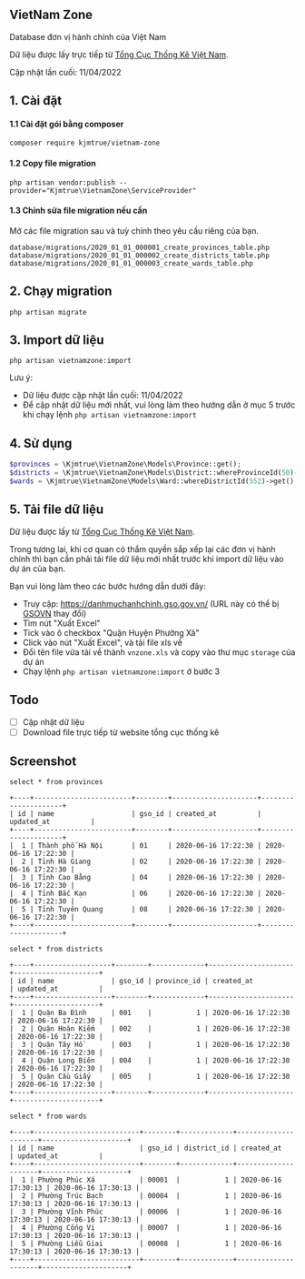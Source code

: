 ## VietNam Zone

Database đơn vị hành chính của Việt Nam

Dữ liệu được lấy trực tiếp từ [Tổng Cục Thống Kê Việt Nam](https://danhmuchanhchinh.gso.gov.vn/).

Cập nhật lần cuối: 11/04/2022

## 1. Cài đặt

#### 1.1 Cài đặt gói bằng composer

```shell
composer require kjmtrue/vietnam-zone
```

#### 1.2 Copy file migration

```shell
php artisan vendor:publish --provider="Kjmtrue\VietnamZone\ServiceProvider"
```

#### 1.3 Chỉnh sửa file migration nếu cần

Mở các file migration sau và tuỳ chỉnh theo yêu cầu riêng của bạn.

```shell
database/migrations/2020_01_01_000001_create_provinces_table.php
database/migrations/2020_01_01_000002_create_districts_table.php
database/migrations/2020_01_01_000003_create_wards_table.php
```

## 2. Chạy migration

```shell
php artisan migrate
```

## 3. Import dữ liệu

```shell
php artisan vietnamzone:import
```

Lưu ý: 
- Dữ liệu được cập nhật lần cuối: 11/04/2022
- Để cập nhật dữ liệu mới nhất, vui lòng làm theo hướng dẫn ở mục 5 trước khi chạy lệnh `php artisan vietnamzone:import`

## 4. Sử dụng 

```php
$provinces = \Kjmtrue\VietnamZone\Models\Province::get();
$districts = \Kjmtrue\VietnamZone\Models\District::whereProvinceId(50)->get();
$wards = \Kjmtrue\VietnamZone\Models\Ward::whereDistrictId(552)->get();
```

## 5. Tải file dữ liệu

Dữ liệu được lấy từ [Tổng Cục Thống Kê Việt Nam](https://danhmuchanhchinh.gso.gov.vn/).

Trong tương lai, khi cơ quan có thẩm quyền sắp xếp lại các đơn vị hành chính thì bạn cần phải tải file dữ liệu mới nhất trước khi import dữ liệu vào dự án của bạn.

Bạn vui lòng làm theo các bước hướng dẫn dưới đây:

- Truy cập: https://danhmuchanhchinh.gso.gov.vn/ (URL này có thể bị [GSOVN](https://www.gso.gov.vn/) thay đổi)
- Tìm nút "Xuất Excel"
- Tick vào ô checkbox "Quận Huyện Phường Xã"
- Click vào nút "Xuất Excel", và tải file xls về
- Đổi tên file vừa tải về thành `vnzone.xls` và copy vào thư mục `storage` của dự án
- Chạy lệnh `php artisan vietnamzone:import` ở bước 3

## Todo

- [ ] Cập nhật dữ liệu
- [ ] Download file trực tiếp từ website tổng cục thống kê

## Screenshot

`select * from provinces`

```
+----+------------------------+--------+---------------------+---------------------+
| id | name                   | gso_id | created_at          | updated_at          |
+----+------------------------+--------+---------------------+---------------------+
|  1 | Thành phố Hà Nội       | 01     | 2020-06-16 17:22:30 | 2020-06-16 17:22:30 |
|  2 | Tỉnh Hà Giang          | 02     | 2020-06-16 17:22:30 | 2020-06-16 17:22:30 |
|  3 | Tỉnh Cao Bằng          | 04     | 2020-06-16 17:22:30 | 2020-06-16 17:22:30 |
|  4 | Tỉnh Bắc Kạn           | 06     | 2020-06-16 17:22:30 | 2020-06-16 17:22:30 |
|  5 | Tỉnh Tuyên Quang       | 08     | 2020-06-16 17:22:30 | 2020-06-16 17:22:30 |
+----+------------------------+--------+---------------------+---------------------+
```

`select * from districts`

```
+----+-------------------+--------+-------------+---------------------+---------------------+
| id | name              | gso_id | province_id | created_at          | updated_at          |
+----+-------------------+--------+-------------+---------------------+---------------------+
|  1 | Quận Ba Đình      | 001    |           1 | 2020-06-16 17:22:30 | 2020-06-16 17:22:30 |
|  2 | Quận Hoàn Kiếm    | 002    |           1 | 2020-06-16 17:22:30 | 2020-06-16 17:22:30 |
|  3 | Quận Tây Hồ       | 003    |           1 | 2020-06-16 17:22:30 | 2020-06-16 17:22:30 |
|  4 | Quận Long Biên    | 004    |           1 | 2020-06-16 17:22:30 | 2020-06-16 17:22:30 |
|  5 | Quận Cầu Giấy     | 005    |           1 | 2020-06-16 17:22:30 | 2020-06-16 17:22:30 |
+----+-------------------+--------+-------------+---------------------+---------------------+
```

`select * from wards`

```
+----+--------------------------+--------+-------------+---------------------+---------------------+
| id | name                     | gso_id | district_id | created_at          | updated_at          |
+----+--------------------------+--------+-------------+---------------------+---------------------+
|  1 | Phường Phúc Xá           | 00001  |           1 | 2020-06-16 17:30:13 | 2020-06-16 17:30:13 |
|  2 | Phường Trúc Bạch         | 00004  |           1 | 2020-06-16 17:30:13 | 2020-06-16 17:30:13 |
|  3 | Phường Vĩnh Phúc         | 00006  |           1 | 2020-06-16 17:30:13 | 2020-06-16 17:30:13 |
|  4 | Phường Cống Vị           | 00007  |           1 | 2020-06-16 17:30:13 | 2020-06-16 17:30:13 |
|  5 | Phường Liễu Giai         | 00008  |           1 | 2020-06-16 17:30:13 | 2020-06-16 17:30:13 |
+----+--------------------------+--------+-------------+---------------------+---------------------+
```